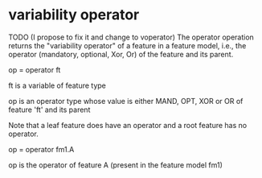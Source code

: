 # variability operator

TODO (I propose to fix it and change to voperator)
The operator operation returns the "variability operator" of a feature in a feature model, i.e., the operator (mandatory, optional, Xor, Or) of the feature and its parent.

op = operator ft

ft is a variable of feature type

op is an operator type whose value is either MAND, OPT, XOR or OR of feature 'ft' and its parent

Note that a leaf feature does have an operator and a root feature has no operator.

op = operator fm1.A

op is the operator of feature A (present in the feature model fm1)

